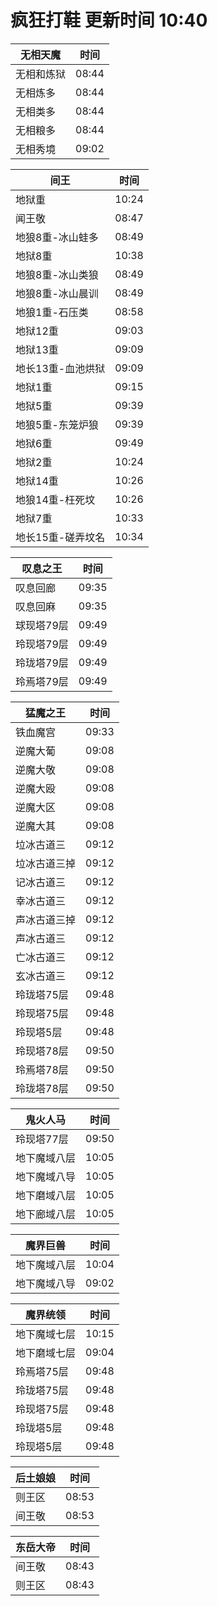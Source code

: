# 疯狂打鞋 更新时间 10:40

| 无相天魔   | 时间    |
|--------|-------|
| 无相和炼狱 | 08:44 |
| 无相炼多 | 08:44 |
| 无相类多 | 08:44 |
| 无相粮多 | 08:44 |
| 无相秀境 | 09:02 |

| 间王   | 时间    |
|--------|-------|
| 地狱重 | 10:24 |
| 闻王敬 | 08:47 |
| 地狼8重-冰山蛙多 | 08:49 |
| 地狱8重 | 10:38 |
| 地狼8重-冰山类狼 | 08:49 |
| 地狼8重-冰山晨训 | 08:49 |
| 地狼1重-石压类 | 08:58 |
| 地狱12重 | 09:03 |
| 地狱13重 | 09:09 |
| 地长13重-血池烘狱 | 09:09 |
| 地狱1重 | 09:15 |
| 地狱5重 | 09:39 |
| 地狼5重-东笼炉狼 | 09:39 |
| 地狱6重 | 09:49 |
| 地狱2重 | 10:24 |
| 地狱14重 | 10:26 |
| 地狼14重-枉死坟 | 10:26 |
| 地狱7重 | 10:33 |
| 地长15重-磋弄坟名 | 10:34 |

| 叹息之王   | 时间    |
|--------|-------|
| 叹息回廊 | 09:35 |
| 叹息回麻 | 09:35 |
| 球现塔79层 | 09:49 |
| 玲现塔79层 | 09:49 |
| 玲珑塔79层 | 09:49 |
| 玲焉塔79层 | 09:49 |

| 猛魔之王   | 时间    |
|--------|-------|
| 铁血魔宫 | 09:33 |
| 逆魔大葡 | 09:08 |
| 逆魔大敬 | 09:08 |
| 逆魔大殴 | 09:08 |
| 逆魔大区 | 09:08 |
| 逆魔大其 | 09:08 |
| 垃冰古道三 | 09:12 |
| 垃冰古道三掉 | 09:12 |
| 记冰古道三 | 09:12 |
| 幸冰古道三 | 09:12 |
| 声冰古道三掉 | 09:12 |
| 声冰古道三 | 09:12 |
| 亡冰古道三 | 09:12 |
| 玄冰古道三 | 09:12 |
| 玲珑塔75层 | 09:48 |
| 玲现塔75层 | 09:48 |
| 玲现塔5层 | 09:48 |
| 玲现塔78层 | 09:50 |
| 玲焉塔78层 | 09:50 |
| 玲珑塔78层 | 09:50 |

| 鬼火人马   | 时间    |
|--------|-------|
| 玲现塔77层 | 09:50 |
| 地下魔域八层 | 10:05 |
| 地下魔域八导 | 10:05 |
| 地下磨域八层 | 10:05 |
| 地下廊域八层 | 10:05 |

| 魔界巨兽   | 时间    |
|--------|-------|
| 地下魔域八层 | 10:04 |
| 地下魔域八导 | 09:02 |

| 魔界统领   | 时间    |
|--------|-------|
| 地下魔域七层 | 10:15 |
| 地下磨域七层 | 09:04 |
| 玲焉塔75层 | 09:48 |
| 玲珑塔75层 | 09:48 |
| 玲现塔75层 | 09:48 |
| 玲珑塔5层 | 09:48 |
| 玲现塔5层 | 09:48 |

| 后土娘娘   | 时间    |
|--------|-------|
| 则王区 | 08:53 |
| 间王敬 | 08:53 |

| 东岳大帝   | 时间    |
|--------|-------|
| 间王敬 | 08:43 |
| 则王区 | 08:43 |